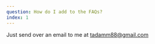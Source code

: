 ```yaml
---
question: How do I add to the FAQs?
index: 1
---
```


Just send over an email to me at tadamm88@gmail.com
